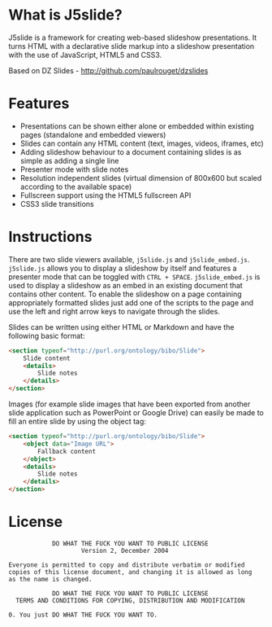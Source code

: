 What is J5slide?
================

J5slide is a framework for creating web-based slideshow presentations. It turns HTML with a declarative slide markup into a slideshow presentation with the use of JavaScript, HTML5 and CSS3.

Based on DZ Slides - http://github.com/paulrouget/dzslides

Features
========

-   Presentations can be shown either alone or embedded within existing pages (standalone and embedded viewers)
-   Slides can contain any HTML content (text, images, videos, iframes, etc)
-   Adding slideshow behaviour to a document containing slides is as simple as adding a single line
-   Presenter mode with slide notes
-   Resolution independent slides (virtual dimension of 800x600 but scaled according to the available space)
-   Fullscreen support using the HTML5 fullscreen API
-   CSS3 slide transitions

Instructions
============

There are two slide viewers available, ```j5slide.js``` and ```j5slide_embed.js```. ```j5slide.js``` allows you to display a slideshow by itself and features a presenter mode that can be toggled with ```CTRL + SPACE```. ```j5slide_embed.js``` is used to display a slideshow as an embed in an existing document that contains other content. To enable the slideshow on a page containing appropriately formatted slides just add one of the scripts to the page and use the left and right arrow keys to navigate through the slides.

Slides can be written using either HTML or Markdown and have the following basic format:

```HTML
<section typeof="http://purl.org/ontology/bibo/Slide">
    Slide content
    <details>
        Slide notes
    </details>
</section>
```

Images (for example slide images that have been exported from another slide application such as PowerPoint or Google Drive) can easily be made to fill an entire slide by using the object tag:

```HTML
<section typeof="http://purl.org/ontology/bibo/Slide">
    <object data="Image URL">
        Fallback content
    </object>
    <details>
        Slide notes
    </details>
</section>
```

License
=======

```
            DO WHAT THE FUCK YOU WANT TO PUBLIC LICENSE
                    Version 2, December 2004

Everyone is permitted to copy and distribute verbatim or modified
copies of this license document, and changing it is allowed as long
as the name is changed.

            DO WHAT THE FUCK YOU WANT TO PUBLIC LICENSE
  TERMS AND CONDITIONS FOR COPYING, DISTRIBUTION AND MODIFICATION

0. You just DO WHAT THE FUCK YOU WANT TO.
```
